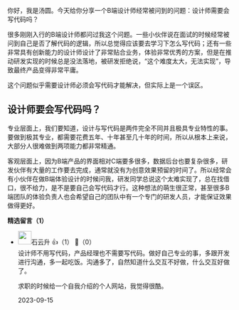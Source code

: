 你好，我是汤圆。今天给你分享一个B端设计师经常被问到的问题：设计师需要会写代码吗？

很多刚刚入行的B端设计师都问过我这个问题。一些小伙伴说在面试的时候经常被问到自己是否了解代码的逻辑，所以总觉得应该要去学习下怎么写代码；还有一些非常具有创新能力的设计师设计了非常贴合业务，体验非常优秀的方案，但是在推动研发实现的时候总是没法落地，被研发拒绝说，“这个难度太大，无法实现”，导致最终产品变得非常平庸。

这个问题似乎需要设计师必须会写代码才能解决，但实际上是一个误区。

## 设计师要会写代码吗？

专业层面上，我们要知道，设计与写代码是两件完全不同并且极具专业特性的事。要做到极其专业，都需要花费五年、十年甚至几十年的时间，所以从根本上来说，大部分人很难做到两项能力都非常精通。

客观层面上，因为B端产品的界面相对C端要多很多，数据后台也要复杂很多，研发伙伴有大量的工作要去完成，通常就没有为创意效果预留的时间了。所以经常会有小伙伴在做B端体验设计的时候问我，研发同学总说这个太难实现了，总在找借口，很不给力，是不是要自己会写代码才行。这种想法的萌生很正常，甚至很多B端团队的体验负责人也会希望自己的团队中有一个专门的研发人员，才能保证效果做得更好。
<div><strong>精选留言（1）</strong></div><ul>
<li><img src="https://static001.geekbang.org/account/avatar/00/0f/a0/c3/c5db35df.jpg" width="30px"><span>石云升</span> 👍（1） 💬（0）<div>设计师不用写代码，产品经理也不需要写代码。做好自己专业的事，多跟开发进行沟通，多一起吃饭。沟通多了，自然知道什么交互不好做，什么交互好做了。

求职的时候给一个自我介绍的个人网站，我觉得很酷。</div>2023-09-15</li><br/>
</ul>